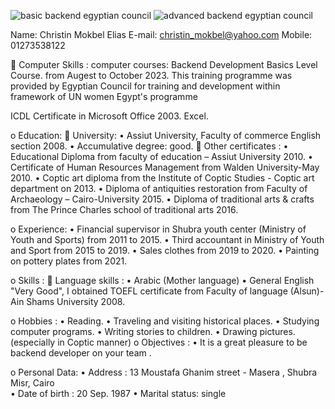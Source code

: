 ![basic backend egyptian council](https://github.com/christinMokbel/christinMokbel/assets/152090106/3de61a75-a5ca-4431-8812-271545fa1b25)
![advanced backend egyptian council](https://github.com/christinMokbel/christinMokbel/assets/152090106/2a415dcc-5cbf-4b4c-a628-3f573c62e66c)


Name:   Christin Mokbel Elias
E-mail: christin_mokbel@yahoo.com
Mobile: 01273538122

	Computer Skills :
 computer courses:
  Backend Development Basics Level Course.
  from Augest to October 2023.
  This training programme was provided by Egyptian Council for training and development
  within framework of UN women Egypt's programme

 ICDL Certificate in Microsoft Office 2003.
 Excel.


o	Education:
	   University:
•	Assiut University, Faculty of commerce English section 2008.
•	Accumulative degree: good.
	Other certificates :
•	Educational Diploma from faculty of education – Assiut University 2010.
•	Certificate of Human Resources Management from Walden University-May 2010.
•	Coptic art diploma from the Institute of Coptic Studies - Coptic art department on 2013.
•	Diploma of antiquities restoration from Faculty of Archaeology – Cairo-University 2015.
•	Diploma of traditional arts & crafts from The Prince Charles school of traditional arts 2016.

o	Experience:
•	Financial supervisor in Shubra youth center (Ministry of Youth and Sports) from 2011 to 2015.
•	Third accountant in Ministry of Youth and Sport from 2015 to 2019.
•	Sales clothes from 2019 to 2020.
•	Painting on pottery plates from 2021.

o	Skills :
	Language skills :
•	Arabic (Mother language)
•	General English "Very Good", I obtained TOEFL certificate from Faculty of language (Alsun)-Ain Shams University 2008.

o	Hobbies :
•	Reading.
•	Traveling and visiting historical places.
•	Studying computer programs.
•	Writing stories to children.
•	Drawing pictures. (especially in Coptic manner)
o	Objectives :
•	It is a great pleasure to be backend developer on your team .

o	Personal  Data:
•	Address             : 13 Moustafa Ghanim street - Masera , Shubra Misr, Cairo                   
•	Date of birth     : 20 Sep. 1987
•	Marital status: single

